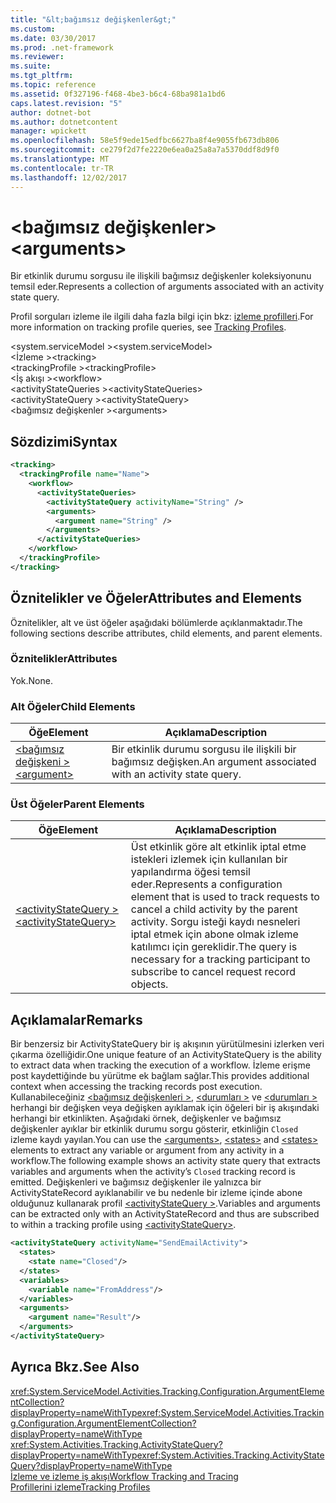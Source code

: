 ```yaml
---
title: "&lt;bağımsız değişkenler&gt;"
ms.custom: 
ms.date: 03/30/2017
ms.prod: .net-framework
ms.reviewer: 
ms.suite: 
ms.tgt_pltfrm: 
ms.topic: reference
ms.assetid: 0f327196-f468-4be3-b6c4-68ba981a1bd6
caps.latest.revision: "5"
author: dotnet-bot
ms.author: dotnetcontent
manager: wpickett
ms.openlocfilehash: 58e5f9ede15edfbc6627ba8f4e9055fb673db806
ms.sourcegitcommit: ce279f2d7fe2220e6ea0a25a8a7a5370ddf8d9f0
ms.translationtype: MT
ms.contentlocale: tr-TR
ms.lasthandoff: 12/02/2017
---
```

# <a name="ltargumentsgt"></a><span data-ttu-id="df44e-102">&lt;bağımsız değişkenler&gt;</span><span class="sxs-lookup"><span data-stu-id="df44e-102">&lt;arguments&gt;</span></span>
<span data-ttu-id="df44e-103">Bir etkinlik durumu sorgusu ile ilişkili bağımsız değişkenler koleksiyonunu temsil eder.</span><span class="sxs-lookup"><span data-stu-id="df44e-103">Represents a collection of arguments associated with an activity state query.</span></span>  
  
 <span data-ttu-id="df44e-104">Profil sorguları izleme ile ilgili daha fazla bilgi için bkz: [izleme profilleri](../../../../../docs/framework/windows-workflow-foundation/tracking-profiles.md).</span><span class="sxs-lookup"><span data-stu-id="df44e-104">For more information on tracking profile queries, see [Tracking Profiles](../../../../../docs/framework/windows-workflow-foundation/tracking-profiles.md).</span></span>  
  
<span data-ttu-id="df44e-105">\<system.serviceModel ></span><span class="sxs-lookup"><span data-stu-id="df44e-105">\<system.serviceModel></span></span>  
<span data-ttu-id="df44e-106">\<İzleme ></span><span class="sxs-lookup"><span data-stu-id="df44e-106">\<tracking></span></span>  
<span data-ttu-id="df44e-107">\<trackingProfile ></span><span class="sxs-lookup"><span data-stu-id="df44e-107">\<trackingProfile></span></span>  
<span data-ttu-id="df44e-108">\<İş akışı ></span><span class="sxs-lookup"><span data-stu-id="df44e-108">\<workflow></span></span>  
<span data-ttu-id="df44e-109">\<activityStateQueries ></span><span class="sxs-lookup"><span data-stu-id="df44e-109">\<activityStateQueries></span></span>  
<span data-ttu-id="df44e-110">\<activityStateQuery ></span><span class="sxs-lookup"><span data-stu-id="df44e-110">\<activityStateQuery></span></span>  
<span data-ttu-id="df44e-111">\<bağımsız değişkenler ></span><span class="sxs-lookup"><span data-stu-id="df44e-111">\<arguments></span></span>  
  
## <a name="syntax"></a><span data-ttu-id="df44e-112">Sözdizimi</span><span class="sxs-lookup"><span data-stu-id="df44e-112">Syntax</span></span>  
  
```xml
<tracking>
  <trackingProfile name="Name">
    <workflow>
      <activityStateQueries>
        <activityStateQuery activityName="String" />
        <arguments>
          <argument name="String" />
        </arguments>
      </activityStateQueries>
    </workflow>
  </trackingProfile>
</tracking>  
```  
  
## <a name="attributes-and-elements"></a><span data-ttu-id="df44e-113">Öznitelikler ve Öğeler</span><span class="sxs-lookup"><span data-stu-id="df44e-113">Attributes and Elements</span></span>  
 <span data-ttu-id="df44e-114">Öznitelikler, alt ve üst öğeler aşağıdaki bölümlerde açıklanmaktadır.</span><span class="sxs-lookup"><span data-stu-id="df44e-114">The following sections describe attributes, child elements, and parent elements.</span></span>  
  
### <a name="attributes"></a><span data-ttu-id="df44e-115">Öznitelikler</span><span class="sxs-lookup"><span data-stu-id="df44e-115">Attributes</span></span>  
 <span data-ttu-id="df44e-116">Yok.</span><span class="sxs-lookup"><span data-stu-id="df44e-116">None.</span></span>  
  
### <a name="child-elements"></a><span data-ttu-id="df44e-117">Alt Öğeler</span><span class="sxs-lookup"><span data-stu-id="df44e-117">Child Elements</span></span>  
  
|<span data-ttu-id="df44e-118">Öğe</span><span class="sxs-lookup"><span data-stu-id="df44e-118">Element</span></span>|<span data-ttu-id="df44e-119">Açıklama</span><span class="sxs-lookup"><span data-stu-id="df44e-119">Description</span></span>|  
|-------------|-----------------|  
|[<span data-ttu-id="df44e-120">\<bağımsız değişkeni ></span><span class="sxs-lookup"><span data-stu-id="df44e-120">\<argument></span></span>](../../../../../docs/framework/configure-apps/file-schema/windows-workflow-foundation/argument.md)|<span data-ttu-id="df44e-121">Bir etkinlik durumu sorgusu ile ilişkili bir bağımsız değişken.</span><span class="sxs-lookup"><span data-stu-id="df44e-121">An argument associated with an activity state query.</span></span>|  
  
### <a name="parent-elements"></a><span data-ttu-id="df44e-122">Üst Öğeler</span><span class="sxs-lookup"><span data-stu-id="df44e-122">Parent Elements</span></span>  
  
|<span data-ttu-id="df44e-123">Öğe</span><span class="sxs-lookup"><span data-stu-id="df44e-123">Element</span></span>|<span data-ttu-id="df44e-124">Açıklama</span><span class="sxs-lookup"><span data-stu-id="df44e-124">Description</span></span>|  
|-------------|-----------------|  
|[<span data-ttu-id="df44e-125">\<activityStateQuery ></span><span class="sxs-lookup"><span data-stu-id="df44e-125">\<activityStateQuery></span></span>](../../../../../docs/framework/configure-apps/file-schema/windows-workflow-foundation/activitystatequery.md)|<span data-ttu-id="df44e-126">Üst etkinlik göre alt etkinlik iptal etme istekleri izlemek için kullanılan bir yapılandırma öğesi temsil eder.</span><span class="sxs-lookup"><span data-stu-id="df44e-126">Represents a configuration element that is used to track requests to cancel a child activity by the parent activity.</span></span> <span data-ttu-id="df44e-127">Sorgu isteği kaydı nesneleri iptal etmek için abone olmak izleme katılımcı için gereklidir.</span><span class="sxs-lookup"><span data-stu-id="df44e-127">The query is necessary for a tracking participant to subscribe to cancel request record objects.</span></span>|  
  
## <a name="remarks"></a><span data-ttu-id="df44e-128">Açıklamalar</span><span class="sxs-lookup"><span data-stu-id="df44e-128">Remarks</span></span>  
 <span data-ttu-id="df44e-129">Bir benzersiz bir ActivityStateQuery bir iş akışının yürütülmesini izlerken veri çıkarma özelliğidir.</span><span class="sxs-lookup"><span data-stu-id="df44e-129">One unique feature of an ActivityStateQuery is the ability to extract data when tracking the execution of a workflow.</span></span> <span data-ttu-id="df44e-130">İzleme erişme post kaydettiğinde bu yürütme ek bağlam sağlar.</span><span class="sxs-lookup"><span data-stu-id="df44e-130">This provides additional context when accessing the tracking records post execution.</span></span> <span data-ttu-id="df44e-131">Kullanabileceğiniz [ \<bağımsız değişkenleri >](../../../../../docs/framework/configure-apps/file-schema/windows-workflow-foundation/arguments.md), [ \<durumları >](../../../../../docs/framework/configure-apps/file-schema/windows-workflow-foundation/states.md) ve [ \<durumları >](../../../../../docs/framework/configure-apps/file-schema/windows-workflow-foundation/states.md) herhangi bir değişken veya değişken ayıklamak için öğeleri bir iş akışındaki herhangi bir etkinlikten. Aşağıdaki örnek, değişkenler ve bağımsız değişkenler ayıklar bir etkinlik durumu sorgu gösterir, etkinliğin `Closed` izleme kaydı yayılan.</span><span class="sxs-lookup"><span data-stu-id="df44e-131">You can use the [\<arguments>](../../../../../docs/framework/configure-apps/file-schema/windows-workflow-foundation/arguments.md), [\<states>](../../../../../docs/framework/configure-apps/file-schema/windows-workflow-foundation/states.md) and [\<states>](../../../../../docs/framework/configure-apps/file-schema/windows-workflow-foundation/states.md) elements to extract any variable or argument from any activity in a workflow.The following example shows an activity state query that extracts variables and arguments when the activity’s `Closed` tracking record is emitted.</span></span> <span data-ttu-id="df44e-132">Değişkenleri ve bağımsız değişkenler ile yalnızca bir ActivityStateRecord ayıklanabilir ve bu nedenle bir izleme içinde abone olduğunuz kullanarak profil [ \<activityStateQuery >](../../../../../docs/framework/configure-apps/file-schema/windows-workflow-foundation/activitystatequery.md).</span><span class="sxs-lookup"><span data-stu-id="df44e-132">Variables and arguments can be extracted only with an ActivityStateRecord and thus are subscribed to within a tracking profile using [\<activityStateQuery>](../../../../../docs/framework/configure-apps/file-schema/windows-workflow-foundation/activitystatequery.md).</span></span>  
  
```xml  
<activityStateQuery activityName="SendEmailActivity">  
  <states>  
    <state name="Closed"/>  
  </states>  
  <variables>  
    <variable name="FromAddress"/>  
  </variables>  
  <arguments>  
    <argument name="Result"/>  
  </arguments>  
</activityStateQuery>  
```  
  
## <a name="see-also"></a><span data-ttu-id="df44e-133">Ayrıca Bkz.</span><span class="sxs-lookup"><span data-stu-id="df44e-133">See Also</span></span>  
 <span data-ttu-id="df44e-134"><xref:System.ServiceModel.Activities.Tracking.Configuration.ArgumentElementCollection?displayProperty=nameWithType></span><span class="sxs-lookup"><span data-stu-id="df44e-134"><xref:System.ServiceModel.Activities.Tracking.Configuration.ArgumentElementCollection?displayProperty=nameWithType></span></span>       
 <span data-ttu-id="df44e-135"><xref:System.Activities.Tracking.ActivityStateQuery?displayProperty=nameWithType></span><span class="sxs-lookup"><span data-stu-id="df44e-135"><xref:System.Activities.Tracking.ActivityStateQuery?displayProperty=nameWithType></span></span>       
 [<span data-ttu-id="df44e-136">İzleme ve izleme iş akışı</span><span class="sxs-lookup"><span data-stu-id="df44e-136">Workflow Tracking and Tracing</span></span>](../../../../../docs/framework/windows-workflow-foundation/workflow-tracking-and-tracing.md)  
 [<span data-ttu-id="df44e-137">Profillerini izleme</span><span class="sxs-lookup"><span data-stu-id="df44e-137">Tracking Profiles</span></span>](../../../../../docs/framework/windows-workflow-foundation/tracking-profiles.md)
